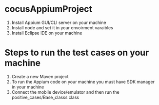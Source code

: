 # cocusAppiumProject

1. Install Appium GUI/CLI server on your machine
2. Install node and set it in your envoirment varaibles
3. Install Eclipse IDE on your machine

# Steps to run the test cases on your machine

1. Create a new Maven project
2. To run the Appium code on your machine you must have SDK manager in your machine
3. Connect the mobile device/emulator and then run the positive_cases/Base_classs class
